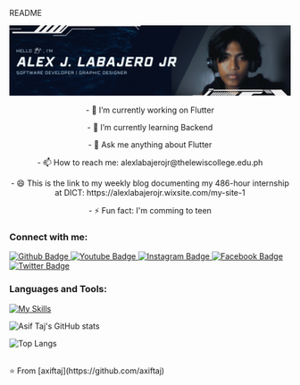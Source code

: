 README 




![logo](https://github.com/AlexJLabajeroJr/AlexJLabajeroJr/blob/main/HOWARD%20ONG%20(1).png)

   <div align = "center">
  <p>- 🔭 I’m currently working on Flutter</p>  
    <p>- 🌱 I’m currently learning Backend</p>
  <p>- 💬 Ask me anything about Flutter </p>
 <p>- 📫 How to reach me: alexlabajerojr@thelewiscollege.edu.ph</p>
  <p>- 😄 This is the link to my weekly blog documenting my 486-hour internship at DICT: https://alexlabajerojr.wixsite.com/my-site-1</p>
  <p>- ⚡ Fun fact: I'm comming to teen</p>

   </div>

  
### Connect with me:
<div id="badges">
  <a align = "center" href="https://github.com/AlexJLabajeroJr">
    <img src="https://img.shields.io/badge/Github-white?style=for-the-badge&logo=Github&logoColor=black" alt="Github Badge"/>
  </a>
  <a  align = "center" href="https://www.youtube.com/channel/UCPNZIt7whri_XNuWXQ4HS9A">
    <img src="https://img.shields.io/badge/YouTube-red?style=for-the-badge&logo=youtube&logoColor=white" alt="Youtube Badge"/>
  </a>
   <a  align = "center" href="https://www.instagram.com/xela_lab/">
    <img src="https://img.shields.io/badge/Instagram-purple?style=for-the-badge&logo=instagram&logoColor=white" alt="Instagram Badge"/>
  </a>
   <a  align = "center" href="https://www.facebook.com/bhoxszalex.labajero">
    <img src="https://img.shields.io/badge/Facebook-blue?style=for-the-badge&logo=facebook&logoColor=white" alt="Facebook Badge"/>
  </a>
   <a align = "center" href="https://twitter.com/axiftaj">
    <img src="https://img.shields.io/badge/Twitter-blue?style=for-the-badge&logo=twitter&logoColor=white" alt="Twitter Badge"/>
  </a>
</div>

### Languages and Tools:
[![My Skills](https://skillicons.dev/icons?i=flutter,dart,firebase,github,git,postman,figma,xd&perline=5)](https://skillicons.dev)

![Asif Taj's GitHub stats](https://github-readme-stats.vercel.app/api?username=axiftaj&show_icons=true&theme=dark)

![Top Langs](https://github-readme-stats.vercel.app/api/top-langs/?username=axiftaj&theme=dark)


<br>
⭐️ From [axiftaj](https://github.com/axiftaj)

